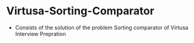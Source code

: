 # Virtusa-Sorting-Comparator
- Consists of the solution of the problem Sorting comparator of Virtusa Interview Prepration
